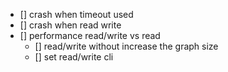 - [] crash when timeout used
- [] crash when read write
- [] performance read/write vs read
    - [] read/write without increase the graph size
    - [] set read/write cli